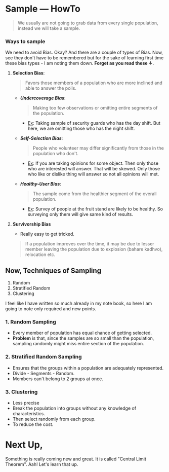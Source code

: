 # Sample — HowTo
> We usually are not going to grab data from every single population, instead we will take a sample.

### Ways to sample
We need to avoid Bias. Okay? And there are a couple of types of Bias. Now, see they don't have to be remembered but for the sake of learning first time these bias types - I am noting them down. **Forget as you read these ↓**.

1. **Selection Bias**: 
	> Favors those members of a population who are more inclined and able to answer the polls.
	- ***Undercoverage Bias***:
		>Making too few observations or omitting entire segments of the population.
		- <u>Ex</u>: Taking sample of security guards who has the day shift. But here, we are omitting those who has the night shift.

	- ***Self-Selection Bias***:
		> People who volunteer may differ significantly from those in the population who don't.
		- <u>Ex</u>: If you are taking opinions for some object. Then only those who are interested will answer. That will be skewed. Only those who like or dislike thing will answer so not all opinions will met.
	- ***Healthy-User Bias***: 
		> The sample come from the healthier segment of the overall population. 
		- <u>Ex</u>: Survey of people at the fruit stand are likely to be healthy. So surveying only them will give same kind of results.

2. **Survivorship Bias**
	- Really easy to get tricked.
	> If a population improves over the time, it may be due to lesser member leaving the population due to explosion (bahare kadhvo), relocation etc.

## Now, Techniques of Sampling

1. Random
2. Stratified Random
3. Clustering

I feel like I have written so much already in my note book, so here I am going to note only required and new points.

### 1. Random Sampling
- Every member of population has equal chance of getting selected. 
- **Problem** is that, since the samples are so small than the population, sampling randomly might miss entire section of the population. 

### 2. Stratified Random Sampling
- Ensures that the groups within a population are adequately represented.
- Divide - Segments - Random.
- Members can't belong to 2 groups at once.

### 3. Clustering 
- Less precise
- Break the population into groups without any knowledge of characteristics.
- Then select randomly from each group.
- To reduce the cost.

# Next Up,
Something is really coming new and great. It is called "Central Limit Theorem". Aah! Let's learn that up.